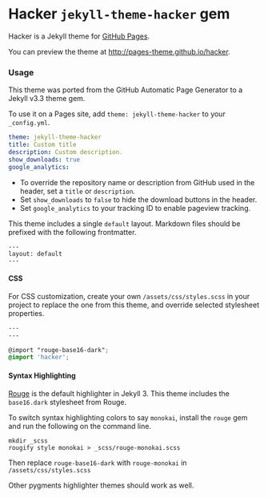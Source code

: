 # Hacker `jekyll-theme-hacker` gem

Hacker is a Jekyll theme for [GitHub Pages](https://pages.github.com).

You can preview the theme at http://pages-theme.github.io/hacker.

### Usage

This theme was ported from the GitHub Automatic Page Generator to a Jekyll v3.3 theme gem.

To use it on a Pages site, add `theme: jekyll-theme-hacker` to your `_config.yml`.

```yml
theme: jekyll-theme-hacker
title: Custom title
description: Custom description.
show_downloads: true
google_analytics:
```

- To override the repository name or description from GitHub used in the header, set a `title` or `description`.
- Set `show_downloads` to `false` to hide the download buttons in the header.
- Set `google_analytics` to your tracking ID to enable pageview tracking.

This theme includes a single `default` layout. Markdown files should be prefixed with the following frontmatter.

```
---
layout: default
---

```

#### CSS

For CSS customization, create your own `/assets/css/styles.scss` in your project to replace the one from this theme, and override selected stylesheet properties.

```scss
---
---

@import "rouge-base16-dark";
@import 'hacker';

```

#### Syntax Highlighting

[Rouge](http://rouge.jneen.net/) is the default highlighter in Jekyll 3. This theme includes the `base16.dark` stylesheet from Rouge.

To switch syntax highlighting colors to say `monokai`, install the `rouge` gem and run the following on the command line.

```
mkdir _scss
rougify style monokai > _scss/rouge-monokai.scss
```

Then replace `rouge-base16-dark` with `rouge-monokai` in `/assets/css/styles.scss`

Other pygments highlighter themes should work as well.
